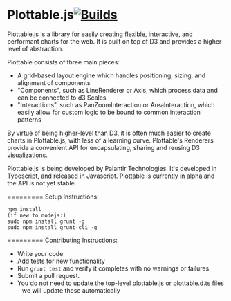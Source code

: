 Plottable.js[![Builds](https://api.travis-ci.org/repositories/palantir/plottable.png?branch=master)](https://travis-ci.org/palantir/plottable)
============

Plottable.js is a library for easily creating flexible, interactive, and performant charts for the web. It is built on top of D3 and provides a higher level of abstraction.

Plottable consists of three main pieces:
- A grid-based layout engine which handles positioning, sizing, and alignment of components
- "Components", such as LineRenderer or Axis, which process data and can be connected to d3 Scales
- "Interactions", such as PanZoomInteraction or AreaInteraction, which easily allow for custom logic to be bound to common interaction patterns

By virtue of being higher-level than D3, it is often much easier to create charts in Plottable.js, with less of a learning curve. Plottable's Renderers provide a convenient API for encapsulating, sharing and reusing D3 visualizations.

Plottable.js is being developed by Palantir Technologies. It's developed in Typescript, and released in Javascript. Plottable is currently in alpha and the API is not yet stable.

=========
Setup Instructions:

    npm install
    (if new to nodejs:)
    sudo npm install grunt -g
    sudo npm install grunt-cli -g

=========
Contributing Instructions:
- Write your code
- Add tests for new functionality
- Run `grunt test` and verify it completes with no warnings or failures
- Submit a pull request.
- You do not need to update the top-level plottable.js or plottable.d.ts files - we will update these automatically
